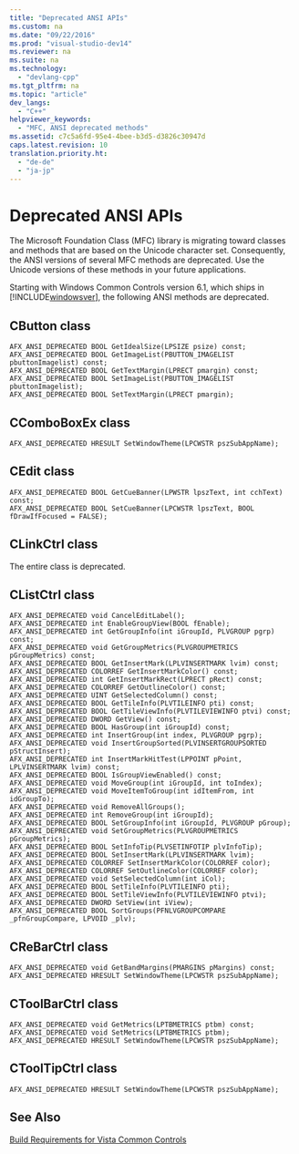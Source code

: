 ```yaml
---
title: "Deprecated ANSI APIs"
ms.custom: na
ms.date: "09/22/2016"
ms.prod: "visual-studio-dev14"
ms.reviewer: na
ms.suite: na
ms.technology: 
  - "devlang-cpp"
ms.tgt_pltfrm: na
ms.topic: "article"
dev_langs: 
  - "C++"
helpviewer_keywords: 
  - "MFC, ANSI deprecated methods"
ms.assetid: c7c5a6fd-95e4-4bee-b3d5-d3826c30947d
caps.latest.revision: 10
translation.priority.ht: 
  - "de-de"
  - "ja-jp"
---
```

# Deprecated ANSI APIs
The Microsoft Foundation Class (MFC) library is migrating toward classes and methods that are based on the Unicode character set. Consequently, the ANSI versions of several MFC methods are deprecated. Use the Unicode versions of these methods in your future applications.  
  
 Starting with Windows Common Controls version 6.1, which ships in [!INCLUDE[windowsver](../VS_csharp/includes/windowsver_md.md)], the following ANSI methods are deprecated.  
  
## CButton class  
  
```  
AFX_ANSI_DEPRECATED BOOL GetIdealSize(LPSIZE psize) const;  
AFX_ANSI_DEPRECATED BOOL GetImageList(PBUTTON_IMAGELIST pbuttonImagelist) const;  
AFX_ANSI_DEPRECATED BOOL GetTextMargin(LPRECT pmargin) const;  
AFX_ANSI_DEPRECATED BOOL SetImageList(PBUTTON_IMAGELIST pbuttonImagelist);  
AFX_ANSI_DEPRECATED BOOL SetTextMargin(LPRECT pmargin);  
```  
  
## CComboBoxEx class  
  
```  
AFX_ANSI_DEPRECATED HRESULT SetWindowTheme(LPCWSTR pszSubAppName);  
```  
  
## CEdit class  
  
```  
AFX_ANSI_DEPRECATED BOOL GetCueBanner(LPWSTR lpszText, int cchText) const;  
AFX_ANSI_DEPRECATED BOOL SetCueBanner(LPCWSTR lpszText, BOOL fDrawIfFocused = FALSE);  
```  
  
## CLinkCtrl class  
 The entire class is deprecated.  
  
## CListCtrl class  
  
```  
AFX_ANSI_DEPRECATED void CancelEditLabel();  
AFX_ANSI_DEPRECATED int EnableGroupView(BOOL fEnable);  
AFX_ANSI_DEPRECATED int GetGroupInfo(int iGroupId, PLVGROUP pgrp) const;  
AFX_ANSI_DEPRECATED void GetGroupMetrics(PLVGROUPMETRICS pGroupMetrics) const;  
AFX_ANSI_DEPRECATED BOOL GetInsertMark(LPLVINSERTMARK lvim) const;  
AFX_ANSI_DEPRECATED COLORREF GetInsertMarkColor() const;  
AFX_ANSI_DEPRECATED int GetInsertMarkRect(LPRECT pRect) const;  
AFX_ANSI_DEPRECATED COLORREF GetOutlineColor() const;  
AFX_ANSI_DEPRECATED UINT GetSelectedColumn() const;  
AFX_ANSI_DEPRECATED BOOL GetTileInfo(PLVTILEINFO pti) const;  
AFX_ANSI_DEPRECATED BOOL GetTileViewInfo(PLVTILEVIEWINFO ptvi) const;  
AFX_ANSI_DEPRECATED DWORD GetView() const;  
AFX_ANSI_DEPRECATED BOOL HasGroup(int iGroupId) const;  
AFX_ANSI_DEPRECATED int InsertGroup(int index, PLVGROUP pgrp);  
AFX_ANSI_DEPRECATED void InsertGroupSorted(PLVINSERTGROUPSORTED pStructInsert);  
AFX_ANSI_DEPRECATED int InsertMarkHitTest(LPPOINT pPoint, LPLVINSERTMARK lvim) const;  
AFX_ANSI_DEPRECATED BOOL IsGroupViewEnabled() const;  
AFX_ANSI_DEPRECATED void MoveGroup(int iGroupId, int toIndex);  
AFX_ANSI_DEPRECATED void MoveItemToGroup(int idItemFrom, int idGroupTo);  
AFX_ANSI_DEPRECATED void RemoveAllGroups();  
AFX_ANSI_DEPRECATED int RemoveGroup(int iGroupId);  
AFX_ANSI_DEPRECATED BOOL SetGroupInfo(int iGroupId, PLVGROUP pGroup);  
AFX_ANSI_DEPRECATED void SetGroupMetrics(PLVGROUPMETRICS pGroupMetrics);  
AFX_ANSI_DEPRECATED BOOL SetInfoTip(PLVSETINFOTIP plvInfoTip);  
AFX_ANSI_DEPRECATED BOOL SetInsertMark(LPLVINSERTMARK lvim);  
AFX_ANSI_DEPRECATED COLORREF SetInsertMarkColor(COLORREF color);  
AFX_ANSI_DEPRECATED COLORREF SetOutlineColor(COLORREF color);  
AFX_ANSI_DEPRECATED void SetSelectedColumn(int iCol);  
AFX_ANSI_DEPRECATED BOOL SetTileInfo(PLVTILEINFO pti);  
AFX_ANSI_DEPRECATED BOOL SetTileViewInfo(PLVTILEVIEWINFO ptvi);  
AFX_ANSI_DEPRECATED DWORD SetView(int iView);  
AFX_ANSI_DEPRECATED BOOL SortGroups(PFNLVGROUPCOMPARE _pfnGroupCompare, LPVOID _plv);  
```  
  
## CReBarCtrl class  
  
```  
AFX_ANSI_DEPRECATED void GetBandMargins(PMARGINS pMargins) const;  
AFX_ANSI_DEPRECATED HRESULT SetWindowTheme(LPCWSTR pszSubAppName);  
```  
  
## CToolBarCtrl class  
  
```  
AFX_ANSI_DEPRECATED void GetMetrics(LPTBMETRICS ptbm) const;  
AFX_ANSI_DEPRECATED void SetMetrics(LPTBMETRICS ptbm);  
AFX_ANSI_DEPRECATED HRESULT SetWindowTheme(LPCWSTR pszSubAppName);  
```  
  
## CToolTipCtrl class  
  
```  
AFX_ANSI_DEPRECATED HRESULT SetWindowTheme(LPCWSTR pszSubAppName);  
```  
  
## See Also  
 [Build Requirements for Vista Common Controls](../VS_csharp/build-requirements-for-windows-vista-common-controls.md)